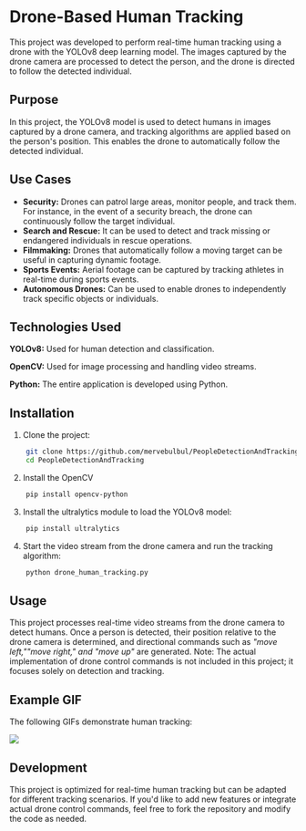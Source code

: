 
# Drone-Based Human Tracking

This project was developed to perform real-time human tracking using a drone with the YOLOv8 deep learning model. The images captured by the drone camera are processed to detect the person, and the drone is directed to follow the detected individual.


## Purpose
In this project, the YOLOv8 model is used to detect humans in images captured by a drone camera, and tracking algorithms are applied based on the person's position. This enables the drone to automatically follow the detected individual.

## Use Cases
- **Security:** Drones can patrol large areas, monitor people, and track them. For instance, in the event of a security breach, the drone can continuously follow the target individual.
- **Search and Rescue:** It can be used to detect and track missing or endangered individuals in rescue operations.
- **Filmmaking:** Drones that automatically follow a moving target can be useful in capturing dynamic footage.
- **Sports Events:** Aerial footage can be captured by tracking athletes in real-time during sports events.
- **Autonomous Drones:** Can be used to enable drones to independently track specific objects or individuals.



  
## Technologies Used

**YOLOv8:** Used for human detection and classification.

**OpenCV:** Used for image processing and handling video streams.

**Python:** The entire application is developed using Python.
## Installation

1. Clone the project:

```bash 
    git clone https://github.com/mervebulbul/PeopleDetectionAndTracking.git
    cd PeopleDetectionAndTracking
```    
2. Install the OpenCV

```bash 
    pip install opencv-python
```
3. Install the ultralytics module to load the YOLOv8 model:
```bash 
    pip install ultralytics
```
4. Start the video stream from the drone camera and run the tracking algorithm:
```bash 
    python drone_human_tracking.py
```
## Usage

This project processes real-time video streams from the drone camera to detect humans. Once a person is detected, their position relative to the drone camera is determined, and directional commands such as *"move left,""move right," and "move up"* are generated. Note: The actual implementation of drone control commands is not included in this project; it focuses solely on detection and tracking.

  
## Example GIF
The following GIFs demonstrate human tracking:

![](file:///C:/Users/Hp/Desktop/humantracking.gif)


## Development

This project is optimized for real-time human tracking but can be adapted for different tracking scenarios. If you'd like to add new features or integrate actual drone control commands, feel free to fork the repository and modify the code as needed.

  